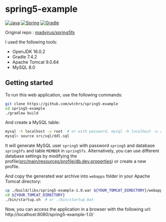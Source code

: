 # spring5-example

[![Java][java-badge]][openjdk]
[![Spring][spring-badge]][spring]
[![Gradle][gradle-badge]][gradle]

Original repo : [madvirus/spring5fs][original-repo]

I used the following tools:

- OpenJDK 16.0.2
- Gradle 7.4.2
- Apache Tomcat 9.0.64
- MySQL 8.0

## Getting started

To run this web application, use the following commands:

```sh
git clone https://github.com/wtchrs/spring5-example
cd spring5-example
./gradlew build
```

And create a MySQL table:

```sh
mysql -h localhost -u root  # or with password, mysql -h localhost -u root -p
mysql> source src/sql/ddl.sql
```

It will generate MySQL user `spring5` with password `spring5` and database `spring5fs` and table `MEMBER` in
`spring5fs`.
Alternatively, you can use different database settings by modifying the
profile([src/main/resources/profile/db.dev.properties](src/main/resources/profile/db.dev.properties))
or create a new profile.

And copy the generated war archive into `webapps` folder in your Apache Tomcat directory:

```sh
cp ./build/libs/spring5-example-1.0.war ${YOUR_TOMCAT_DIRECTORY}/webapps/
cd ${YOUR_TOMCAT_DIRECTORY}
./bin/startup.sh  # or ./bin/startup.bat
```

Now, you can access the application in a browser with the following url: http://localhost:8080/spring5-example-1.0/

[java-badge]:https://img.shields.io/badge/java-%23ED8B00.svg?style=for-the-badge&logo=java&logoColor=white
[spring-badge]:https://img.shields.io/badge/spring-%236DB33F.svg?style=for-the-badge&logo=spring&logoColor=white
[gradle-badge]:https://img.shields.io/badge/Gradle-02303A.svg?style=for-the-badge&logo=Gradle&logoColor=white
[openjdk]:https://github.com/openjdk/jdk
[spring]:https://github.com/spring-projects/spring-framework
[gradle]:https://github.com/gradle/gradle
[original-repo]:https://github.com/madvirus/spring5fs